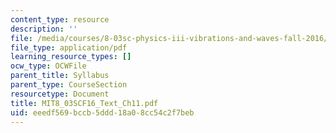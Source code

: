 ```yaml
---
content_type: resource
description: ''
file: /media/courses/8-03sc-physics-iii-vibrations-and-waves-fall-2016/eeedf569bccb5ddd18a08cc54c2f7beb_MIT8_03SCF16_Text_Ch11.pdf
file_type: application/pdf
learning_resource_types: []
ocw_type: OCWFile
parent_title: Syllabus
parent_type: CourseSection
resourcetype: Document
title: MIT8_03SCF16_Text_Ch11.pdf
uid: eeedf569-bccb-5ddd-18a0-8cc54c2f7beb
---
```

